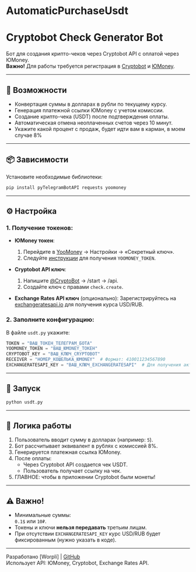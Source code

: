 # AutomaticPurchaseUsdt

# Cryptobot Check Generator Bot

Бот для создания крипто-чеков через Cryptobot API с оплатой через ЮMoney.  
**Важно!** Для работы требуется регистрация в [Cryptobot](https://t.me/CryptoBot) и [ЮMoney](https://yoomoney.ru/).

---

## 🚀 Возможности
- Конвертация суммы в долларах в рубли по текущему курсу.
- Генерация платежной ссылки ЮMoney с учетом комиссии.
- Создание крипто-чека (USDT) после подтверждения оплаты.
- Автоматическая отмена неоплаченных счетов через 10 минут.
- Укажите какой процент с продаж, будет идти вам в карман, в моем случае 8%

---

## 📦 Зависимости
Установите необходимые библиотеки:
```bash
pip install pyTelegramBotAPI requests yoomoney
```

---

## ⚙️ Настройка
### 1. Получение токенов:
- **ЮMoney токен**:
  1. Перейдите в [YooMoney](https://yoomoney.ru/) → Настройки → «Секретный ключ».
  2. Следуйте [инструкции](https://github.com/Sany0965/YooMoney-#получение-токена) для получения `YOOMONEY_TOKEN`.

- **Cryptobot API ключ**:
  1. Напишите [@CryptoBot](https://t.me/CryptoBot) → /start → /api.
  2. Создайте ключ с правами `check.create`.

- **Exchange Rates API ключ** (опционально):
  Зарегистрируйтесь на [exchangeratesapi.io](https://exchangeratesapi.io/) для получения курса USD/RUB.

### 2. Заполните конфигурацию:
В файле `usdt.py` укажите:
```python
TOKEN = "ВАШ_ТОКЕН_ТЕЛЕГРАМ_БОТА"
YOOMONEY_TOKEN = "ВАШ_ЮMONEY_ТОКЕН"
CRYPTOBOT_KEY = "ВАШ_КЛЮЧ_CRYPTOBOT"
RECEIVER = "НОМЕР_КОШЕЛЬКА_ЮMONEY"  # Формат: 410011234567890
EXCHANGERATESAPI_KEY = "ВАШ_КЛЮЧ_EXCHANGERATESAPI"  # Для получения актуального курса валют
```

---

## 🚀 Запуск
```bash
python usdt.py
```

---

## 🔄 Логика работы
1. Пользователь вводит сумму в долларах (например: `5`).
2. Бот рассчитывает эквивалент в рублях с комиссией 8%.
3. Генерируется платежная ссылка ЮMoney.
4. После оплаты:
   - Через Cryptobot API создается чек USDT.
   - Пользователь получает ссылку на чек.
5. ГЛАВНОЕ: чтобы в приложении Cryptobot были монеты!

---

## ⚠️ Важно!
- Минимальные суммы:  
  `0.1$` или `10₽`.
- Токены и ключи **нельзя передавать** третьим лицам.
- При отсутствии `EXCHANGERATESAPI_KEY` курс USD/RUB будет фиксированным (нужно указать в коде).

---

Разработано [Worpli] | [GitHub](https://github.com/Sany0965)  
Использует API: ЮMoney, Cryptobot, Exchange Rates API.
```
